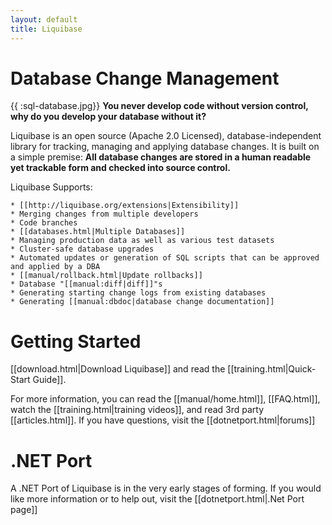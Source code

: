 ```yaml
---
layout: default
title: Liquibase
---
```


# Database Change Management #

{{ :sql-database.jpg}} **You never develop code without version control, why do you develop your database without it?**

Liquibase is an open source (Apache 2.0 Licensed), database-independent library for tracking, managing and applying database changes. It is built on a simple premise: **All database changes are stored in a human readable yet trackable form and checked into source control.**

Liquibase Supports:

    * [[http://liquibase.org/extensions|Extensibility]]
    * Merging changes from multiple developers
    * Code branches
    * [[databases.html|Multiple Databases]]
    * Managing production data as well as various test datasets
    * Cluster-safe database upgrades
    * Automated updates or generation of SQL scripts that can be approved and applied by a DBA
    * [[manual/rollback.html|Update rollbacks]]
    * Database "[[manual:diff|diff]]"s
    * Generating starting change logs from existing databases
    * Generating [[manual:dbdoc|database change documentation]]

# Getting Started #

[[download.html|Download Liquibase]] and read the [[training.html|Quick-Start Guide]].

For more information, you can read the [[manual/home.html]], [[FAQ.html]], watch the [[training.html|training videos]], and read 3rd party [[articles.html]]. If you have questions, visit the [[dotnetport.html|forums]]


# .NET Port #

A .NET Port of Liquibase is in the very early stages of forming.  If you would like more information or to help out, visit the [[dotnetport.html|.Net Port page]]